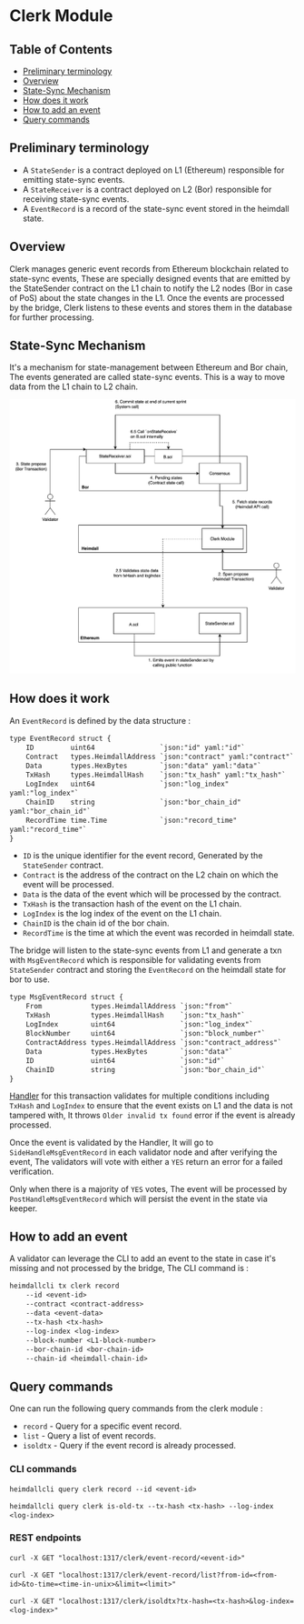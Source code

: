 # Clerk Module

## Table of Contents

* [Preliminary terminology](#preliminary-terminology)
* [Overview](#overview)
* [State-Sync Mechanism](#state-sync-mechanism)
* [How does it work](#how-does-it-work)
* [How to add an event](#how-to-add-an-event)
* [Query commands](#query-commands)

## Preliminary terminology

* A `StateSender` is a contract deployed on L1 (Ethereum) responsible for emitting state-sync events.
* A `StateReceiver` is a contract deployed on L2 (Bor) responsible for receiving state-sync events.
* A `EventRecord` is a record of the state-sync event stored in the heimdall state.

## Overview

Clerk manages generic event records from Ethereum blockchain related to state-sync events, These are specially designed events that are emitted by the StateSender contract on the L1 chain to notify the L2 nodes (Bor in case of PoS) about the state changes in the L1. Once the events are processed by the bridge, Clerk listens to these events and stores them in the database for further processing.

## State-Sync Mechanism

It's a mechanism for state-management between Ethereum and Bor chain, The events generated are called state-sync events. This is a way to move data from the L1 chain to L2 chain.

![State-Sync Mechanism](src/state-sync-mechanism.png)

## How does it work

An `EventRecord` is defined by the data structure :

```
type EventRecord struct {
	ID         uint64                `json:"id" yaml:"id"`
	Contract   types.HeimdallAddress `json:"contract" yaml:"contract"`
	Data       types.HexBytes        `json:"data" yaml:"data"`
	TxHash     types.HeimdallHash    `json:"tx_hash" yaml:"tx_hash"`
	LogIndex   uint64                `json:"log_index" yaml:"log_index"`
	ChainID    string                `json:"bor_chain_id" yaml:"bor_chain_id"`
	RecordTime time.Time             `json:"record_time" yaml:"record_time"`
}
```

* `ID` is the unique identifier for the event record, Generated by the `StateSender` contract.
* `Contract` is the address of the contract on the L2 chain on which the event will be processed.
* `Data` is the data of the event which will be processed by the contract.
* `TxHash` is the transaction hash of the event on the L1 chain.
* `LogIndex` is the log index of the event on the L1 chain.
* `ChainID` is the chain id of the bor chain.
* `RecordTime` is the time at which the event was recorded in heimdall state.

The bridge will listen to the state-sync events from L1 and generate a txn with `MsgEventRecord` which is responsible for validating events from `StateSender` contract and storing the `EventRecord` on the heimdall state for bor to use.

```
type MsgEventRecord struct {
	From            types.HeimdallAddress `json:"from"`
	TxHash          types.HeimdallHash    `json:"tx_hash"`
	LogIndex        uint64                `json:"log_index"`
	BlockNumber     uint64                `json:"block_number"`
	ContractAddress types.HeimdallAddress `json:"contract_address"`
	Data            types.HexBytes        `json:"data"`
	ID              uint64                `json:"id"`
	ChainID         string                `json:"bor_chain_id"`
}
```

[Handler](keeper/msg_server.go) for this transaction validates for multiple conditions including `TxHash` and `LogIndex` to ensure that the event exists on L1 and the data is not tampered with, It throws `Older invalid tx found` error if the event is already processed.

Once the event is validated by the Handler, It will go to `SideHandleMsgEventRecord` in each validator node and after verifying the event, The validators will vote with either a `YES` return an error for a failed verification.

Only when there is a majority of `YES` votes, The event will be processed by `PostHandleMsgEventRecord` which will persist the event in the state via keeper.

## How to add an event

A validator can leverage the CLI to add an event to the state in case it's missing and not processed by the bridge, The CLI command is :

```
heimdallcli tx clerk record 
    --id <event-id>
    --contract <contract-address>
    --data <event-data>
    --tx-hash <tx-hash>
    --log-index <log-index>
    --block-number <L1-block-number>
    --bor-chain-id <bor-chain-id>
    --chain-id <heimdall-chain-id>
```

## Query commands

One can run the following query commands from the clerk module :

* `record` - Query for a specific event record.
* `list` - Query a list of event records.
* `isoldtx` - Query if the event record is already processed.


### CLI commands

```
heimdallcli query clerk record --id <event-id>
```

```
heimdallcli query clerk is-old-tx --tx-hash <tx-hash> --log-index <log-index>
```

### REST endpoints

```
curl -X GET "localhost:1317/clerk/event-record/<event-id>"
```

```
curl -X GET "localhost:1317/clerk/event-record/list?from-id=<from-id>&to-time=<time-in-unix>&limit=<limit>"
```

```
curl -X GET "localhost:1317/clerk/isoldtx?tx-hash=<tx-hash>&log-index=<log-index>"
```
